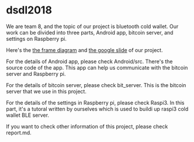 # dsdl2018
We are team 8, and the topic of our project is bluetooth cold wallet.
Our work can be divided into three parts, Android app, bitcoin server, and settings on Raspberry pi.

Here's the [the frame diagram](https://i.imgur.com/1vUhKep.png) and [the google slide](https://docs.google.com/presentation/d/10Kka0CdcZJ_7oK076xW2ihCAMvf5uFlAQX1Bs19qM8g/edit?usp=sharing) of our project.

For the details of Android app, please check Android/src. 
There's the source code of the app. This app can help us communicate with the bitcoin server and Raspberry pi.

For the details of bitcoin server, please check bit_server.
This is the bitcoin server that we use in this project.

For the details of the settings in Raspberry pi, please check Raspi3. 
In this part, it's a tutoral written by ourselves which is used to buildi up raspi3 cold wallet BLE server.

If you want to check other information of this project, please check report.md.
